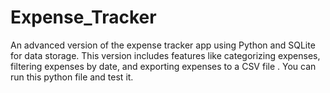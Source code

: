 # Expense_Tracker
An advanced version of the expense tracker app using Python and SQLite for data storage. This version includes features like categorizing expenses, filtering expenses by date, and exporting expenses to a CSV file . 
You can run this python file and test it.
